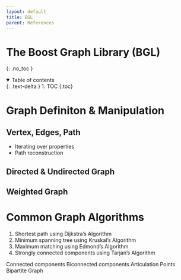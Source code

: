 ```yaml
---
layout: default
title: BGL
parent: References
---
```


The Boost Graph Library (BGL)
===

{: .no_toc }

<details open markdown="block">
  <summary>
    Table of contents
  </summary>
  {: .text-delta }
1. TOC
{:toc}
</details>


# Graph Definiton & Manipulation

## Vertex, Edges, Path
- Iterating over properties
- Path reconstruction

## Directed & Undirected Graph


## Weighted Graph


# Common Graph Algorithms

1. Shortest path using Dijkstra’s Algorithm
2. Minimum spanning tree using Kruskal’s Algorithm
3. Maximum matching using Edmond’s Algorithm
4. Strongly connected components using Tarjan’s Algorithm


Connected components
Biconnected components
Articulation Points
Bipartite Graph
